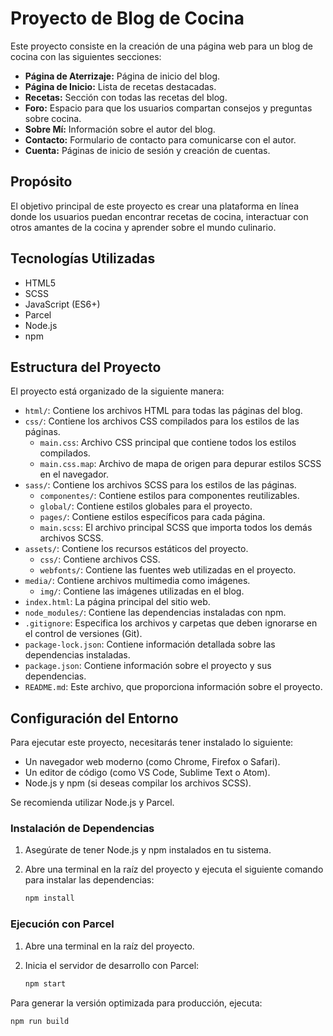 # Proyecto de Blog de Cocina

Este proyecto consiste en la creación de una página web para un blog de cocina con las siguientes secciones:

* **Página de Aterrizaje:** Página de inicio del blog.
* **Página de Inicio:** Lista de recetas destacadas.
* **Recetas:** Sección con todas las recetas del blog.
* **Foro:** Espacio para que los usuarios compartan consejos y preguntas sobre cocina.
* **Sobre Mí:** Información sobre el autor del blog.
* **Contacto:** Formulario de contacto para comunicarse con el autor.
* **Cuenta:** Páginas de inicio de sesión y creación de cuentas.

## Propósito

El objetivo principal de este proyecto es crear una plataforma en línea donde los usuarios puedan encontrar recetas de cocina, interactuar con otros amantes de la cocina y aprender sobre el mundo culinario.


## Tecnologías Utilizadas

* HTML5
* SCSS
* JavaScript (ES6+)
* Parcel
* Node.js
* npm


## Estructura del Proyecto

El proyecto está organizado de la siguiente manera:

* `html/`: Contiene los archivos HTML para todas las páginas del blog.
* `css/`: Contiene los archivos CSS compilados para los estilos de las páginas.
    * `main.css`: Archivo CSS principal que contiene todos los estilos compilados.
    * `main.css.map`: Archivo de mapa de origen para depurar estilos SCSS en el navegador.
* `sass/`: Contiene los archivos SCSS para los estilos de las páginas.
    * `componentes/`: Contiene estilos para componentes reutilizables.
    * `global/`: Contiene estilos globales para el proyecto.
    * `pages/`: Contiene estilos específicos para cada página.
    * `main.scss`: El archivo principal SCSS que importa todos los demás archivos SCSS.
* `assets/`: Contiene los recursos estáticos del proyecto.
    * `css/`: Contiene archivos CSS.
    * `webfonts/`: Contiene las fuentes web utilizadas en el proyecto.
* `media/`: Contiene archivos multimedia como imágenes.
    * `img/`: Contiene las imágenes utilizadas en el blog.
* `index.html`: La página principal del sitio web.
* `node_modules/`: Contiene las dependencias instaladas con npm.
* `.gitignore`: Especifica los archivos y carpetas que deben ignorarse en el control de versiones (Git).
* `package-lock.json`: Contiene información detallada sobre las dependencias instaladas.
* `package.json`: Contiene información sobre el proyecto y sus dependencias.
* `README.md`: Este archivo, que proporciona información sobre el proyecto.

## Configuración del Entorno

Para ejecutar este proyecto, necesitarás tener instalado lo siguiente:

* Un navegador web moderno (como Chrome, Firefox o Safari).
* Un editor de código (como VS Code, Sublime Text o Atom).
* Node.js y npm (si deseas compilar los archivos SCSS).

Se recomienda utilizar Node.js y Parcel.

### Instalación de Dependencias

1. Asegúrate de tener Node.js y npm instalados en tu sistema.
2. Abre una terminal en la raíz del proyecto y ejecuta el siguiente comando para instalar las dependencias:

    ```bash
    npm install
    ```

### Ejecución con Parcel

1. Abre una terminal en la raíz del proyecto.
2. Inicia el servidor de desarrollo con Parcel:

   ```bash
   npm start
   ```

Para generar la versión optimizada para producción, ejecuta:

```bash
npm run build